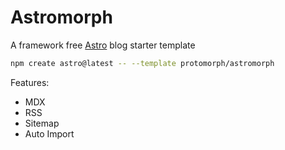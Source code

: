 # Astromorph

A framework free [Astro](https://astro.build) blog starter template

```sh
npm create astro@latest -- --template protomorph/astromorph
```

Features:

- MDX
- RSS
- Sitemap
- Auto Import
